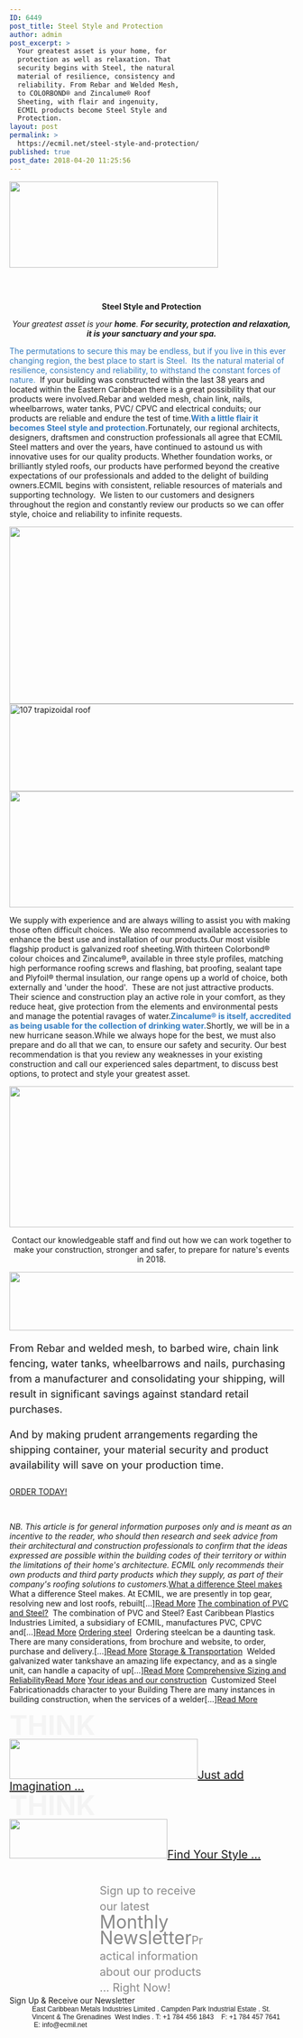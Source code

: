 ```yaml
---
ID: 6449
post_title: Steel Style and Protection
author: admin
post_excerpt: >
  Your greatest asset is your home, for
  protection as well as relaxation. That
  security begins with Steel, the natural
  material of resilience, consistency and
  reliability. From Rebar and Welded Mesh,
  to COLORBOND® and Zincalume® Roof
  Sheeting, with flair and ingenuity,
  ECMIL products become Steel Style and
  Protection.
layout: post
permalink: >
  https://ecmil.net/steel-style-and-protection/
published: true
post_date: 2018-04-20 11:25:56
---
```

<span class="tve_image_frame"><img class="tve_image" style="width: 370px;" src="http://ecmil.net/master/wp-content/uploads/2016/06/master41.png" alt="" width="370" height="153" /></span>
<h2 class="tve_menu_title tve_p_center"></h2>
&nbsp;
<p style="text-align: center;" data-css="tve-u-16224fed5be"><strong>Steel Style and Protection</strong></p>
<p style="text-align: center;" data-css="tve-u-1623fa4901b"><em>Your greatest asset is your <strong>home</strong>. <strong>For security, protection and relaxation, it is your sanctuary and your spa.​</strong></em></p>
<p style="text-align: left;" data-css="tve-u-1623fa804dc"><span style="color: #337bbf;" data-css="tve-u-162e4340a38">​The permutations to secure this may be endless, </span><span style="color: #337bbf;" data-css="tve-u-162e4340a55">but if you live in this ever changing region, the best place </span><span style="color: #337bbf;" data-css="tve-u-162e4340a88">to start is Steel.  Its the natural material of resilience, consistency and reliability, to withstand the constant </span><span style="color: #337bbf;" data-css="tve-u-162e432482a">forces of nature.</span>  If your building was constructed within the last 38 years and located within the Eastern Caribbean there is a great possibility that our products were involved.Rebar and welded mesh, chain link, nails, wheelbarrows, water tanks, PVC/ CPVC and electrical conduits; our products are reliable and endure the test of time.<strong><span style="color: #337bbf;" data-css="tve-u-162e4340ad4">With a little flair it becomes Steel style and protection.</span></strong>Fortunately, our regional architects, designers, draftsmen and construction professionals all agree that ECMIL Steel matters and over the years, have continued to astound us with innovative uses for our quality products. Whether foundation works, or brilliantly styled roofs, our products have performed beyond the creative expectations of our professionals and added to the delight of building owners.ECMIL begins with consistent, reliable resources of materials and supporting technology.  We listen to our customers and designers throughout the region and constantly review our products so we can offer style, choice and reliability to infinite requests.</p>
<span class="tve_image_frame"><a href="http://ecmil.net/master/wp-content/uploads/2013/12/colview.jpg" rel=""><img class="tve_image wp-image-5931" title="colview" src="//ecmil.net/master/wp-content/uploads/2013/12/colview.jpg" alt="" width="600" height="314" data-id="5931" /></a></span><span class="tve_image_frame"><a href="http://ecmil.net/master/wp-content/uploads/2016/10/107roof.jpg" rel=""><img class="tve_image wp-image-5586" title="107roof" src="//ecmil.net/master/wp-content/uploads/2016/10/107roof-620x155.jpg" alt="107 trapizoidal roof" width="620" height="155" data-id="5586" /></a></span><span class="tve_image_frame"><a href="http://ecmil.net/master/wp-content/uploads/2017/11/products.jpg" rel=""><img class="tve_image wp-image-6050" title="products" src="//ecmil.net/master/wp-content/uploads/2017/11/products-620x206.jpg" alt="" width="620" height="206" data-id="6050" /></a></span>
<p data-css="tve-u-1623fb56edd"><strong>​</strong>​​We supply with experience and are always willing to assist you with making those often difficult choices.  We also recommend available accessories to enhance the best use and installation of our products.Our most visible flagship product is galvanized roof sheeting.With thirteen Colorbond® colour choices and Zincalume®, available in three style profiles, matching high performance roofing screws and flashing, bat proofing, sealant tape and Plyfoil® thermal insulation, our range opens up a world of choice, both externally and 'under the hood'.  These are not just attractive products.  Their science and construction play an active role in your comfort, as they reduce heat, give protection from the elements and environmental pests and manage the potential ravages of water.<strong><span style="color: #337bbf;" data-css="tve-u-162e43fdd18">Zincalume® is itself, accredited as being usable </span></strong><span style="color: #337bbf;" data-css="tve-u-162e43fdd31"><strong>for the collection of drinking water.</strong></span>Shortly, we will be in a new hurricane season.While we always hope for the best, we must also prepare and do all that we can, to ensure our safety and security. Our best recommendation is that you review any weaknesses in your existing construction and call our experienced sales department, to discuss best options, to protect and style your greatest asset.</p>
<span class="tve_image_frame"><a href="http://ecmil.net/master/wp-content/uploads/2013/12/zhead.png" rel=""><img class="tve_image wp-image-4903" title="zhead" src="//ecmil.net/master/wp-content/uploads/2013/12/zhead.png" alt="" width="600" height="250" data-id="4903" /></a></span>
<p style="text-align: center;" data-css="tve-u-1623fc21c93">​Contact our knowledgeable staff and find out how we can work together to make your construction, stronger and safer, to prepare for nature's events in 2018.</p>
<span class="tve_image_frame"><img class="tve_image" style="width: 600px;" src="//ecmil.net/master/wp-content/uploads/2013/12/directtoyou.png" alt="" width="600" height="104" /></span>
<p style="font-size: 18px; line-height: 27px;" data-unit="px"><span class="bold_text">From Rebar and welded mesh, to barbed wire, chain link fencing, water tanks, wheelbarrows and nails, purchasing from a manufacturer and consolidating your shipping, will result in significant savings against standard retail purchases.</span></p>
<p style="font-size: 18px; line-height: 27px;" data-unit="px"><span class="bold_text">And by making prudent arrangements regarding the shipping container, your material security and product availability will save on your production time.</span></p>

<h2 class="tve_p_center" style="font-size: 18px; line-height: 27px; color: #151515;"></h2>
<a class="tve_btnLink" href="http://ecmil.net/form/"><span class="tve_btn_txt" data-tve-custom-colour="12490113">ORDER TODAY!</span></a>

&nbsp;

<em>NB. This article is for general information purposes only and is meant as an incentive to the reader, who should then research and seek advice from their architectural and construction professionals to confirm that the ideas expressed are possible within the building codes of their territory or within the limitations of their home's architecture. ECMIL only recommends their own products and third party products which they supply, as part of their company's roofing solutions to customers.</em><a href="http://ecmil.net/what-a-difference-steel-makes/">What a difference Steel makes</a>  What a difference Steel makes. At ECMIL, we are presently in top gear, ​resolving new and lost roofs, rebuilt[...]<a href="http://ecmil.net/what-a-difference-steel-makes/">Read More</a> <a href="http://ecmil.net/the-combination-of-pvc-and-steel/">The combination of PVC and Steel?</a>  The combination of PVC and Steel? East Caribbean Plastics Industries Limited, a subsidiary of ECMIL, manufactures PVC, CPVC and[...]<a href="http://ecmil.net/the-combination-of-pvc-and-steel/">Read More</a> <a href="http://ecmil.net/ordering-steel-construction-materials/">Ordering steel</a>  Ordering steel​can be a daunting task. There are many considerations, from brochure and website, to order, purchase and delivery.[...]<a href="http://ecmil.net/ordering-steel-construction-materials/">Read More</a> <a href="http://ecmil.net/storage-transportation/">Storage &amp; Transportation</a>  Welded galvanized water tankshave an amazing life expectancy, and as a single unit, can handle a capacity of up[...]<a href="http://ecmil.net/storage-transportation/">Read More</a> <a href="http://ecmil.net/comprehensive-sizing-and-reliability/">Comprehensive Sizing and Reliability</a><a href="http://ecmil.net/comprehensive-sizing-and-reliability/">Read More</a> <a href="http://ecmil.net/your-ideas-and-our-construction/">Your ideas and our construction</a>  Customized Steel Fabricationadds character to your Building There are many instances in building construction, when the services of a welder[...]<a href="http://ecmil.net/your-ideas-and-our-construction/">Read More</a>
<h1 class="rft tve_p_center" style="font-size: 48px; line-height: 48px; margin-top: 0px !important; margin-bottom: 0px !important; color: #f4f4f4;" data-unit="px"><span class="tve_custom_font_size rft" style="font-size: 48px;">THINK</span></h1>
<span class="tve_image_frame"><img class="tve_image" style="width: 334px;" src="http://ecmil.net/master/wp-content/uploads/2016/05/z2.png" alt="" width="334" height="71" /></span><a class="tve_btnLink" style="font-size: 20px; line-height: 20px;" href="http://ecmil.net/zincalume"><span class="tve_btn_txt" data-tve-custom-colour="99313492">Just add Imagination ...</span></a>
<h1 class="rft tve_p_center" style="font-size: 48px; line-height: 48px; margin-top: 0px !important; margin-bottom: 0px !important; color: #f4f4f4;" data-unit="px"><span class="tve_custom_font_size rft" style="font-size: 48px;">THINK</span></h1>
<span class="tve_image_frame"><img class="tve_image" style="width: 280px;" src="http://ecmil.net/master/wp-content/uploads/2016/05/c.png" alt="" width="280" height="70" /></span><a class="tve_btnLink" style="font-size: 20px; line-height: 20px;" href="http://ecmil.net/ecmil-roofing/"><span class="tve_btn_txt" data-tve-custom-colour="75049421">Find Your Style ...</span></a>
<p class="tve_p_center" style="color: #898989; font-size: 20px; line-height: 28px; margin: 40px 160px 0px !important;" data-unit="px">Sign up to receive our latest <span class="tve_custom_font_size rft" style="font-size: 32px;"><span class="italic_text">Monthly Newsletter</span></span><span class="tve_custom_font_size rft" style="font-size: 32px;"><span class="italic_text"><span class="tve_custom_font_size" style="font-size: 20px;">Practical information about our products ... Right Now!</span></span></span></p>
Sign Up &amp; Receive our Newsletter
<p class="tve_p_center" style="margin: 0px 0px 0px 40px; border: none; padding: 0px; font-size: 12px; font-family: Arial, Helvetica, sans-serif;">East Caribbean Metals Industries Limited . Campden Park Industrial Estate . St. Vincent &amp; The Grenadines  West Indies . T: +1 784 456 1843    F: +1 784 457 7641    E: info@ecmil.net</p>